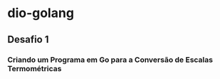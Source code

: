 # dio-golang

## **Desafio 1**

### Criando um Programa em **Go** para a Conversão de Escalas Termométricas


